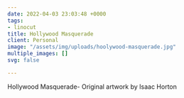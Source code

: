 ```yaml
---
date: 2022-04-03 23:03:48 +0000
tags:
- linocut
title: Hollywood Masquerade
client: Personal
image: "/assets/img/uploads/hoolywood-masquerade.jpg"
multiple_images: []
svg: false

---
```

Hollywood Masquerade- Original artwork by Isaac Horton